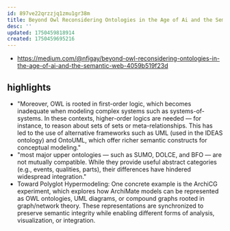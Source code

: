 ```yaml
---
id: 897ve22qrzzjq1zmu1gr38m
title: Beyond Owl Reconsidering Ontologies in the Age of Ai and the Semantic Web
desc: ''
updated: 1750459818914
created: 1750459695216
---
```


- https://medium.com/@nfigay/beyond-owl-reconsidering-ontologies-in-the-age-of-ai-and-the-semantic-web-4059b519f23d

## highlights

- "Moreover, OWL is rooted in first-order logic, which becomes inadequate when modeling complex systems such as systems-of-systems. In these contexts, higher-order logics are needed — for instance, to reason about sets of sets or meta-relationships. This has led to the use of alternative frameworks such as UML (used in the IDEAS ontology) and OntoUML, which offer richer semantic constructs for conceptual modeling."
- "most major upper ontologies — such as SUMO, DOLCE, and BFO — are not mutually compatible. While they provide useful abstract categories (e.g., events, qualities, parts), their differences have hindered widespread integration."
- Toward Polyglot Hypermodeling: One concrete example is the ArchiCG experiment, which explores how ArchiMate models can be represented as OWL ontologies, UML diagrams, or compound graphs rooted in graph/network theory. These representations are synchronized to preserve semantic integrity while enabling different forms of analysis, visualization, or integration.